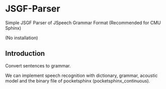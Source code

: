 JSGF-Parser
===========

Simple JSGF Parser of JSpeech Grammar Format (Recommended for CMU Sphinx)

(No installation)


Introduction
------------

Convert sentences to grammar.

We can implement speech recognition with dictionary, grammar, acoustic model and the binary file of pocketsphinx (pocketsphinx_continuous).
